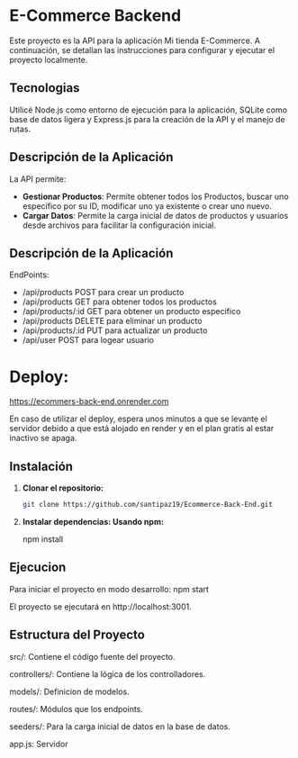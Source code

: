 # E-Commerce Backend

Este proyecto es la API para la aplicación Mi tienda E-Commerce. A continuación, se detallan las instrucciones para configurar y ejecutar el proyecto localmente.

## Tecnologias
Utilicé Node.js como entorno de ejecución para la aplicación, SQLite como base de datos ligera y Express.js para la creación de la API y el manejo de rutas.

## Descripción de la Aplicación

La API permite:

- **Gestionar Productos**: Permite obtener todos los Productos, buscar uno específico por su ID, modificar uno ya existente o crear uno nuevo.
- **Cargar Datos**: Permite la carga inicial de datos de productos y usuarios desde archivos para facilitar la configuración inicial.

  
## Descripción de la Aplicación

EndPoints:

- /api/products POST para crear un producto
- /api/products GET para obtener todos los productos
- /api/products/:id GET para obtener un producto especifico
- /api/products DELETE para eliminar un producto
- /api/products/:id PUT para actualizar un producto
- /api/user POST para logear usuario

# Deploy:
https://ecommers-back-end.onrender.com

En caso de utilizar el deploy, espera unos minutos a que se levante el servidor debido a que está alojado en render y en el plan gratis al estar inactivo se apaga.

## Instalación

1. **Clonar el repositorio:**

   ```bash
   git clone https://github.com/santipaz19/Ecommerce-Back-End.git

2. **Instalar dependencias: Usando npm:**

   npm install

## Ejecucion

Para iniciar el proyecto en modo desarrollo:
npm start

El proyecto se ejecutará en http://localhost:3001. 

## Estructura del Proyecto

src/: Contiene el código fuente del proyecto.

controllers/: Contiene la lógica de los controlladores.

models/: Definicion de modelos.

routes/: Módulos que los endpoints.

seeders/:  Para la carga inicial de datos en la base de datos.

app.js: Servidor
